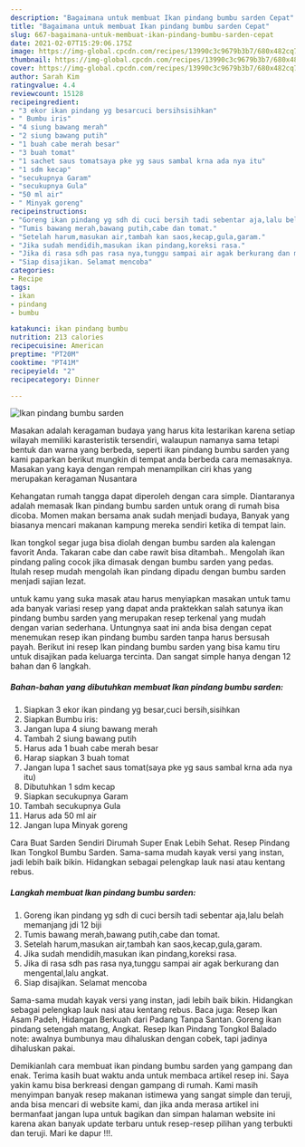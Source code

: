 ```yaml
---
description: "Bagaimana untuk membuat Ikan pindang bumbu sarden Cepat"
title: "Bagaimana untuk membuat Ikan pindang bumbu sarden Cepat"
slug: 667-bagaimana-untuk-membuat-ikan-pindang-bumbu-sarden-cepat
date: 2021-02-07T15:29:06.175Z
image: https://img-global.cpcdn.com/recipes/13990c3c9679b3b7/680x482cq70/ikan-pindang-bumbu-sarden-foto-resep-utama.jpg
thumbnail: https://img-global.cpcdn.com/recipes/13990c3c9679b3b7/680x482cq70/ikan-pindang-bumbu-sarden-foto-resep-utama.jpg
cover: https://img-global.cpcdn.com/recipes/13990c3c9679b3b7/680x482cq70/ikan-pindang-bumbu-sarden-foto-resep-utama.jpg
author: Sarah Kim
ratingvalue: 4.4
reviewcount: 15128
recipeingredient:
- "3 ekor ikan pindang yg besarcuci bersihsisihkan"
- " Bumbu iris"
- "4 siung bawang merah"
- "2 siung bawang putih"
- "1 buah cabe merah besar"
- "3 buah tomat"
- "1 sachet saus tomatsaya pke yg saus sambal krna ada nya itu"
- "1 sdm kecap"
- "secukupnya Garam"
- "secukupnya Gula"
- "50 ml air"
- " Minyak goreng"
recipeinstructions:
- "Goreng ikan pindang yg sdh di cuci bersih tadi sebentar aja,lalu belah memanjang jdi 12 biji"
- "Tumis bawang merah,bawang putih,cabe dan tomat."
- "Setelah harum,masukan air,tambah kan saos,kecap,gula,garam."
- "Jika sudah mendidih,masukan ikan pindang,koreksi rasa."
- "Jika di rasa sdh pas rasa nya,tunggu sampai air agak berkurang dan mengental,lalu angkat."
- "Siap disajikan. Selamat mencoba"
categories:
- Recipe
tags:
- ikan
- pindang
- bumbu

katakunci: ikan pindang bumbu 
nutrition: 213 calories
recipecuisine: American
preptime: "PT20M"
cooktime: "PT41M"
recipeyield: "2"
recipecategory: Dinner

---
```



![Ikan pindang bumbu sarden](https://img-global.cpcdn.com/recipes/13990c3c9679b3b7/680x482cq70/ikan-pindang-bumbu-sarden-foto-resep-utama.jpg)

Masakan adalah keragaman budaya yang harus kita lestarikan karena setiap wilayah memiliki karasteristik tersendiri, walaupun namanya sama tetapi bentuk dan warna yang berbeda, seperti ikan pindang bumbu sarden yang kami paparkan berikut mungkin di tempat anda berbeda cara memasaknya. Masakan yang kaya dengan rempah menampilkan ciri khas yang merupakan keragaman Nusantara

Kehangatan rumah tangga dapat diperoleh dengan cara simple. Diantaranya adalah memasak Ikan pindang bumbu sarden untuk orang di rumah bisa dicoba. Momen makan bersama anak sudah menjadi budaya, Banyak yang biasanya mencari makanan kampung mereka sendiri ketika di tempat lain.

Ikan tongkol segar juga bisa diolah dengan bumbu sarden ala kalengan favorit Anda. Takaran cabe dan cabe rawit bisa ditambah.. Mengolah ikan pindang paling cocok jika dimasak dengan bumbu sarden yang pedas. Itulah resep mudah mengolah ikan pindang dipadu dengan bumbu sarden menjadi sajian lezat.

untuk kamu yang suka masak atau harus menyiapkan masakan untuk tamu ada banyak variasi resep yang dapat anda praktekkan salah satunya ikan pindang bumbu sarden yang merupakan resep terkenal yang mudah dengan varian sederhana. Untungnya saat ini anda bisa dengan cepat menemukan resep ikan pindang bumbu sarden tanpa harus bersusah payah.
Berikut ini resep Ikan pindang bumbu sarden yang bisa kamu tiru untuk disajikan pada keluarga tercinta. Dan sangat simple hanya dengan 12 bahan dan 6 langkah.


<!--inarticleads1-->

##### Bahan-bahan yang dibutuhkan membuat Ikan pindang bumbu sarden:

1. Siapkan 3 ekor ikan pindang yg besar,cuci bersih,sisihkan
1. Siapkan  Bumbu iris:
1. Jangan lupa 4 siung bawang merah
1. Tambah 2 siung bawang putih
1. Harus ada 1 buah cabe merah besar
1. Harap siapkan 3 buah tomat
1. Jangan lupa 1 sachet saus tomat(saya pke yg saus sambal krna ada nya itu)
1. Dibutuhkan 1 sdm kecap
1. Siapkan secukupnya Garam
1. Tambah secukupnya Gula
1. Harus ada 50 ml air
1. Jangan lupa  Minyak goreng


Cara Buat Sarden Sendiri Dirumah Super Enak Lebih Sehat. Resep Pindang Ikan Tongkol Bumbu Sarden. Sama-sama mudah kayak versi yang instan, jadi lebih baik bikin. Hidangkan sebagai pelengkap lauk nasi atau kentang rebus. 

<!--inarticleads2-->

##### Langkah membuat  Ikan pindang bumbu sarden:

1. Goreng ikan pindang yg sdh di cuci bersih tadi sebentar aja,lalu belah memanjang jdi 12 biji
1. Tumis bawang merah,bawang putih,cabe dan tomat.
1. Setelah harum,masukan air,tambah kan saos,kecap,gula,garam.
1. Jika sudah mendidih,masukan ikan pindang,koreksi rasa.
1. Jika di rasa sdh pas rasa nya,tunggu sampai air agak berkurang dan mengental,lalu angkat.
1. Siap disajikan. Selamat mencoba


Sama-sama mudah kayak versi yang instan, jadi lebih baik bikin. Hidangkan sebagai pelengkap lauk nasi atau kentang rebus. Baca juga: Resep Ikan Asam Padeh, Hidangan Berkuah dari Padang Tanpa Santan. Goreng ikan pindang setengah matang, Angkat. Resep Ikan Pindang Tongkol Balado note: awalnya bumbunya mau dihaluskan dengan cobek, tapi jadinya dihaluskan pakai. 

Demikianlah cara membuat ikan pindang bumbu sarden yang gampang dan enak. Terima kasih buat waktu anda untuk membaca artikel resep ini. Saya yakin kamu bisa berkreasi dengan gampang di rumah. Kami masih menyimpan banyak resep makanan istimewa yang sangat simple dan teruji, anda bisa mencari di website kami, dan jika anda merasa artikel ini bermanfaat jangan lupa untuk bagikan dan simpan halaman website ini karena akan banyak update terbaru untuk resep-resep pilihan yang terbukti dan teruji. Mari ke dapur !!!. 
